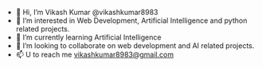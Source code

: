 - 👋 Hi, I’m Vikash Kumar @vikashkumar8983 
- 👀 I’m interested in Web Development, Artificial Intelligence and python related projects.
- 🌱 I’m currently learning Artificial Intelligence 
- 💞️ I’m looking to collaborate on web development and AI related projects.
- 📫 U to reach me vikashkumar8983@gmail.com


<!---
vikashkumar8983/vikashkumar8983 is a ✨ special ✨ repository because its `README.md` (this file) appears on your GitHub profile.
You can click the Preview link to take a look at your changes.
--->
